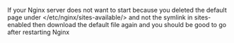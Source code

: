 If your Nginx server does not want to start because you deleted the default page under </etc/nginx/sites-available/> and not the symlink in sites-enabled then download the default file again and you should be good to go after restarting Nginx <Sudo systemctl restart nginx>
